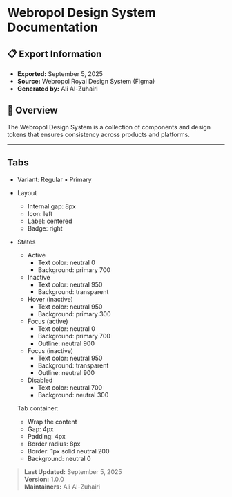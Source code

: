 ﻿# Webropol Design System Documentation

## 📋 Export Information
- **Exported:** September 5, 2025
- **Source:** Webropol Royal Design System (Figma)
- **Generated by:** Ali Al-Zuhairi

## 🎯 Overview

The Webropol Design System is a collection of components and design tokens that ensures consistency across products and platforms.

---

## Tabs

- Variant: Regular • Primary
- Layout
  - Internal gap: 8px
  - Icon: left
  - Label: centered
  - Badge: right
- States
  - Active
    - Text color: neutral 0
    - Background: primary 700
  - Inactive
    - Text color: neutral 950
    - Background: transparent
  - Hover (inactive)
    - Text color: neutral 950
    - Background: primary 300
  - Focus (active)
    - Text color: neutral 0
    - Background: primary 700
    - Outline: neutral 900
  - Focus (inactive)
    - Text color: neutral 950
    - Background: transparent
    - Outline: neutral 900
  - Disabled
    - Text color: neutral 700
    - Background: neutral 300

  Tab container:
    - Wrap the content
    - Gap: 4px
    - Padding: 4px
    - Border radius: 8px
    - Border: 1px solid neutral 200
    - Background: neutral 0

> **Last Updated:** September 5, 2025  
> **Version:** 1.0.0  
> **Maintainers:** Ali Al-Zuhairi


